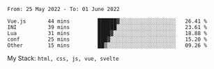 <!--START_SECTION:waka-->

```text
From: 25 May 2022 - To: 01 June 2022

Vue.js       44 mins         ██████▓░░░░░░░░░░░░░░░░░░   26.41 %
INI          39 mins         ██████░░░░░░░░░░░░░░░░░░░   23.61 %
Lua          31 mins         ████▓░░░░░░░░░░░░░░░░░░░░   18.88 %
conf         25 mins         ███▓░░░░░░░░░░░░░░░░░░░░░   15.20 %
Other        15 mins         ██▒░░░░░░░░░░░░░░░░░░░░░░   09.26 %
```

<!--END_SECTION:waka-->
My Stack: `html, css, js, vue, svelte`
